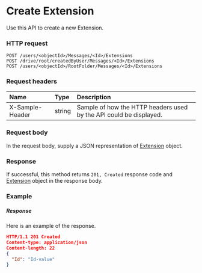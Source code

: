 # Create Extension

Use this API to create a new Extension.
### HTTP request
```http
POST /users/<objectId>/Messages/<Id>/Extensions
POST /drive/root/createdByUser/Messages/<Id>/Extensions
POST /users/<objectId>/RootFolder/Messages/<Id>/Extensions

```
### Request headers
| Name       | Type | Description|
|:---------------|:--------|:----------|
| X-Sample-Header  | string  | Sample of how the HTTP headers used by the API could be displayed.|

### Request body
In the request body, supply a JSON representation of [Extension](../resources/extension.md) object.


### Response
If successful, this method returns `201, Created` response code and [Extension](../resources/extension.md) object in the response body.

### Example
##### Response
Here is an example of the response.
```json
HTTP/1.1 201 Created
Content-type: application/json
Content-length: 22
{
  "Id": "Id-value"
}
```

<!-- uuid: 6fda4a5a-f301-440c-815c-36b957945b6d
2015-10-12 23:35:01 UTC -->